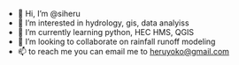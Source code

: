 - 👋 Hi, I’m @siheru
- 👀 I’m interested in hydrology, gis, data analyiss
- 🌱 I’m currently learning python, HEC HMS, QGIS
- 💞️ I’m looking to collaborate on rainfall runoff modeling
- 📫 to reach me you can email me to heruyoko@gmail.com

<!---
siheru/siheru is a ✨ special ✨ repository because its `README.md` (this file) appears on your GitHub profile.
You can click the Preview link to take a look at your changes.
--->
